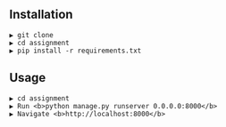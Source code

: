 ## Installation

```
▶ git clone 
▶ cd assignment
▶ pip install -r requirements.txt

```

## Usage
```
▶ cd assignment
▶ Run <b>python manage.py runserver 0.0.0.0:8000</b>
▶ Navigate <b>http://localhost:8000</b>
```